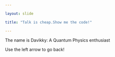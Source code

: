 ```yaml
---

layout: slide

title: "Talk is cheap.Show me the code!"

---
```


The name is Davikky: A Quantum Physics enthusiast

Use the left arrow to go back!
